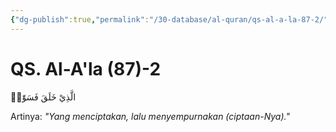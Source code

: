 ```yaml
---
{"dg-publish":true,"permalink":"/30-database/al-quran/qs-al-a-la-87-2/"}
---
```



# QS. Al-A'la (87)-2
الَّذِيْ خَلَقَ فَسَوّٰىۖ 

Artinya: *"Yang menciptakan, lalu menyempurnakan (ciptaan-Nya)."*
